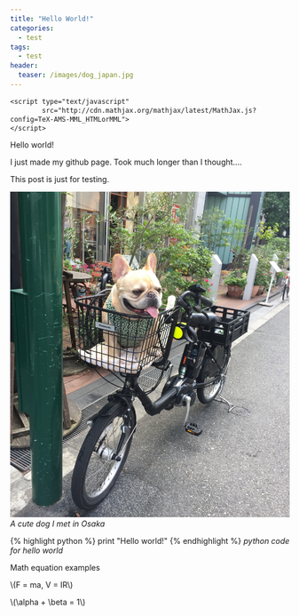 ```yaml
---
title: "Hello World!"
categories:
  - test
tags:
  - test
header:
  teaser: /images/dog_japan.jpg
---
```

<head>

    <script type="text/javascript"
            src="http://cdn.mathjax.org/mathjax/latest/MathJax.js?config=TeX-AMS-MML_HTMLorMML">
    </script>

</head>
Hello world!

I just made my github page. Took much longer than I thought....

This post is just for testing. 

![dog](/images/dog_japan.jpg)
*A cute dog I met in Osaka*



{% highlight python %}
print "Hello world!"
{% endhighlight %}
*python code for hello world*



Math equation examples

\\(F = ma, V = IR\\)

\\(\alpha + \beta = 1\\)